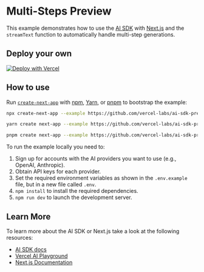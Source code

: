 # Multi-Steps Preview

This example demonstrates how to use the [AI SDK](https://sdk.vercel.ai/docs) with [Next.js](https://nextjs.org/) and the `streamText` function to automatically handle multi-step generations.

## Deploy your own

[![Deploy with Vercel](https://vercel.com/button)](https://vercel.com/new/clone?repository-url=https%3A%2F%2Fgithub.com%2Fvercel-labs%2Fai-sdk-preview-steps-reasoning&env=OPENAI_API_KEY&envDescription=OpenAI%20API%20Key%20Needed&envLink=https%3A%2F%2Fplatform.openai.com)

## How to use

Run [`create-next-app`](https://github.com/vercel/next.js/tree/canary/packages/create-next-app) with [npm](https://docs.npmjs.com/cli/init), [Yarn](https://yarnpkg.com/lang/en/docs/cli/create/), or [pnpm](https://pnpm.io) to bootstrap the example:

```bash
npx create-next-app --example https://github.com/vercel-labs/ai-sdk-preview-steps-reasoning ai-sdk-preview-steps-reasoning-example
```

```bash
yarn create next-app --example https://github.com/vercel-labs/ai-sdk-preview-steps-reasoning ai-sdk-preview-steps-reasoning-example
```

```bash
pnpm create next-app --example https://github.com/vercel-labs/ai-sdk-preview-steps-reasoning ai-sdk-preview-steps-reasoning-example
```

To run the example locally you need to:

1. Sign up for accounts with the AI providers you want to use (e.g., OpenAI, Anthropic).
2. Obtain API keys for each provider.
3. Set the required environment variables as shown in the `.env.example` file, but in a new file called `.env`.
4. `npm install` to install the required dependencies.
5. `npm run dev` to launch the development server.


## Learn More

To learn more about the AI SDK or Next.js take a look at the following resources:

- [AI SDK docs](https://sdk.vercel.ai/docs)
- [Vercel AI Playground](https://play.vercel.ai)
- [Next.js Documentation](https://nextjs.org/docs)
